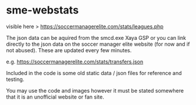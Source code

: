 # sme-webstats

visible here > https://soccermanagerelite.com/stats/leagues.php

The json data can be aquired from the smcd.exe Xaya GSP or you can link directly to the json data on the soccer manager elite website (for now and if not abused). These are updated every few minutes.

e.g.
https://soccermanagerelite.com/stats/transfers.json

Included in the code is some old static data / json files for reference and testing.

You may use the code and images however it must be stated somewhere that it is an unofficial website or fan site.
